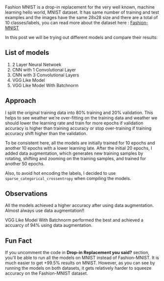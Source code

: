 Fashion MNIST is a drop-in replacement for the very well known, machine learning hello world, MNIST dataset. It has same number of training and test examples and the images have the same 28x28 size and there are a total of 10 classes/labels, you can read more about the dataset here : [Fashion-MNIST](https://github.com/zalandoresearch/fashion-mnist)


In this post we will be trying out different models and compare their results:

## List of models

1. 2 Layer Neural Netwoek
2. CNN with 1 Convolutional Layer
3. CNN with 3 Convolutional Layers
4. VGG Like Model
5. VGG Like Model With Batchnorm


## Approach

I split the original training data into 80% training and 20% validation. This helps to see weather we're over-fitting on the training data and weather we should lower the learning rate and train for more epochs if validation accuracy is higher than training accuracy or stop over-training if training accuracy shift higher than the validation.

To be consistent here, all the models are initially trained for 10 epochs and another 10 epochs with a lower learning late. After the initial 20 epochs, I added data augmentation, which generates new training samples by rotating, shifting and zooming on the training samples, and trained for another 50 epochs.

Also, to avoid hot encoding the labels, I decided to use `sparse_categorical_crossentropy` when compiling the models.

## Observations
All the models achieved a higher accuracy after using data augmentation. Almost always use data augmentation!!

VGG Like Model With Batchnorm performed the best and achieved a accuarcy of 94% using data augmentation.


## Fun Fact

If you uncomment the code in **Drop-in Replacement you said?** section, you'll be able to run all the models on MNIST instead of Fashion-MNIST.
It is much easier to get +99.5% results on MNIST. However, as you can see by running the models on both datasets, it gets relatively harder to squeeze accuracy on the Fashion-MNIST dataset. 

